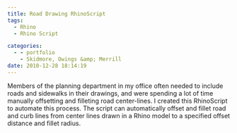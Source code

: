 ```yaml
---
title: Road Drawing RhinoScript
tags:
  - Rhino
  - Rhino Script

categories:
  - - portfolio
    - Skidmore, Owings &amp; Merrill
date: 2010-12-28 18:14:19
---
```


Members of the planning department in my office often needed to include roads and sidewalks in their drawings, and were spending a lot of time manually offsetting and filleting road center-lines. I created this RhinoScript to automate this process. The script can automatically offset and fillet road and curb lines from center lines drawn in a Rhino model to a specified offset distance and fillet radius.

<!-- more -->
